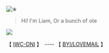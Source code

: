 
![✯](https://github.com/user-attachments/assets/dfea56b3-09c4-4b5c-a834-f966d8653fc1)



   



> Hi! I'm Liam, Or a bunch of ote

![](https://komarev.com/ghpvc/?username=ELLERN4TE&color=DF00FF&label=ROBOTS&style=for-the-badge)

【  [IWC-DNI](https://rentry.co/5oyasuuw)  】　---- 【 [BYI/LOVEMAIL](https://rentry.co/626ekaa5)   】　
